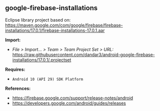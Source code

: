 ## google-firebase-installations

Eclipse library project based on:<br/>
https://maven.google.com/com/google/firebase/firebase-installations/17.0.1/firebase-installations-17.0.1.aar

**Import:**
- _File > Import... > Team > Team Project Set > URL:_<br/>
  https://raw.githubusercontent.com/dandar3/android-google-firebase-installations/17.0.1/.projectset

**Requires:**
- `Android 10 (API 29) SDK Platform`

**References:**
- https://firebase.google.com/support/release-notes/android
- https://developers.google.com/android/guides/releases